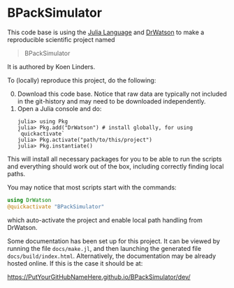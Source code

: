 # BPackSimulator

This code base is using the [Julia Language](https://julialang.org/) and
[DrWatson](https://juliadynamics.github.io/DrWatson.jl/stable/)
to make a reproducible scientific project named
> BPackSimulator

It is authored by Koen Linders.

To (locally) reproduce this project, do the following:

0. Download this code base. Notice that raw data are typically not included in the
   git-history and may need to be downloaded independently.
1. Open a Julia console and do:
   ```
   julia> using Pkg
   julia> Pkg.add("DrWatson") # install globally, for using `quickactivate`
   julia> Pkg.activate("path/to/this/project")
   julia> Pkg.instantiate()
   ```

This will install all necessary packages for you to be able to run the scripts and
everything should work out of the box, including correctly finding local paths.

You may notice that most scripts start with the commands:
```julia
using DrWatson
@quickactivate "BPackSimulator"
```
which auto-activate the project and enable local path handling from DrWatson.



Some documentation has been set up for this project. It can be viewed by
running the file `docs/make.jl`, and then launching the generated file
`docs/build/index.html`.
Alternatively, the documentation may be already hosted online.
If this is the case it should be at:

https://PutYourGitHubNameHere.github.io/BPackSimulator/dev/

